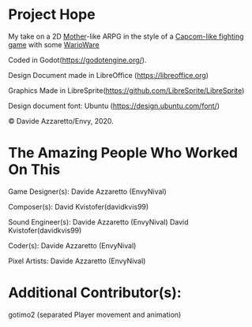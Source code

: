 # Project Hope
My take on a 2D [Mother](https://en.wikipedia.org/wiki/Mother_(video_game_series))-like ARPG in the style of a [Capcom-like fighting game](https://en.wikipedia.org/wiki/Street_Fighter) with some [WarioWare](https://en.wikipedia.org/wiki/Wario_(series)#WarioWare_series)

Coded in Godot(https://godotengine.org/).

Design Document made in LibreOffice (https://libreoffice.org)

Graphics Made in LibreSprite(https://github.com/LibreSprite/LibreSprite)

Design document font: Ubuntu (https://design.ubuntu.com/font/)

© Davide Azzaretto/Envy, 2020.


# The Amazing People Who Worked On This

Game Designer(s):
Davide Azzaretto (EnvyNival)

Composer(s):
David Kvistofer(davidkvis99)

Sound Engineer(s):
Davide Azzaretto (EnvyNival)
David Kvistofer(davidkvis99)

Coder(s):
Davide Azzaretto (EnvyNival)

Pixel Artists:
Davide Azzaretto (EnvyNival)

# Additional Contributor(s):

gotimo2 (separated Player movement and animation)


